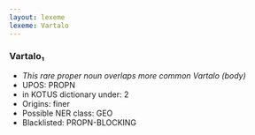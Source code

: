 ```yaml
---
layout: lexeme
lexeme: Vartalo
---
```


###  Vartalo₁

* _This rare proper noun overlaps more common *Vartalo* (body)_
* UPOS:  PROPN
* in KOTUS dictionary under:  2
* Origins: finer 
* Possible NER class:  GEO
* Blacklisted:  PROPN-BLOCKING

